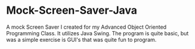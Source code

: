 # Mock-Screen-Saver-Java
A mock Screen Saver I created for my Advanced Object Oriented Programming Class. It utilizes Java Swing.
The program is quite basic, but was a simple exercise is GUI's that was quite fun to program.
